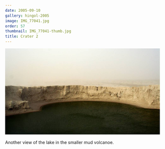 ```yaml
---
date: 2005-09-10
gallery: hingol-2005
image: IMG_77041.jpg
order: 57
thumbnail: IMG_77041-thumb.jpg
title: Crater 2
---
```


![Crater 2](./IMG_77041.jpg)

Another view of the lake in the smaller mud volcanoe.